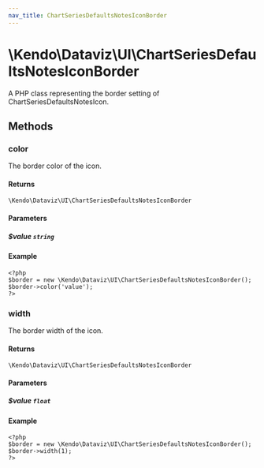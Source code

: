 ```yaml
---
nav_title: ChartSeriesDefaultsNotesIconBorder
---
```


# \Kendo\Dataviz\UI\ChartSeriesDefaultsNotesIconBorder

A PHP class representing the border setting of ChartSeriesDefaultsNotesIcon.


## Methods

### color
The border color of the icon.

#### Returns
`\Kendo\Dataviz\UI\ChartSeriesDefaultsNotesIconBorder`

#### Parameters

##### $value `string`



#### Example 
    <?php
    $border = new \Kendo\Dataviz\UI\ChartSeriesDefaultsNotesIconBorder();
    $border->color('value');
    ?>

### width
The border width of the icon.

#### Returns
`\Kendo\Dataviz\UI\ChartSeriesDefaultsNotesIconBorder`

#### Parameters

##### $value `float`



#### Example 
    <?php
    $border = new \Kendo\Dataviz\UI\ChartSeriesDefaultsNotesIconBorder();
    $border->width(1);
    ?>


